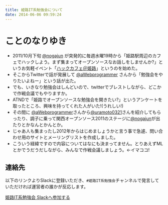 ```yaml
---
title: 姫路IT系勉強会について
date: 2014-06-06 09:59:24
---
```


ことのなりゆき
=========================

* 2011/10月下旬 [@nogajun](https://twitter.com/#%21/nogajun) が突発的に毎週水曜19時から「姫路駅周辺のカフェでハックしよう。まず集まってオープンソースなお話しをしませんか?」というお気軽イベント「[ハックカフェ＠姫路](http://wate-wate.tumblr.com/post/11656504346/hackcafe-in-himeji)」というのを始めた。
* そこからTwitterで話が発展して [@aWebprogrammer](https://twitter.com/#%21/aWebprogrammer) さんから「勉強会をやりたいよねー」という話が出た。
* でも、いきなり勉強会はしんどいので、twitterでブレストしながら、どこかで作戦会議でもやりますか。
* ATNDで「姫路でオープンソースな勉強会を開きたい?」というアンケートを取ったところ、興味を持ってくれた人がいた!(うれしい!)
* その間に [@aWebprogrammer](https://twitter.com/#%21/aWebprogrammer)さんから[@uramoto0321](https://twitter.com/#%21/uramoto0321)さんを紹介してもらったり、調子に乗って関西オープンソース2011のステージに[@nogajun](https://twitter.com/#%21/nogajun)が出たりとかなんとかんとか。
* じゃあ人も集まったし2012年からはじめましょうかと言う事で急遽、問い合わせ用のサイトとメーリングリストを作成しました。
* こういう経緯ですので内容についてはなにも決まってません。とりあえずMLとかでうだうだしながら、みんなで作戦会議しましょう。←イマココ!

連絡先
---------------------------

以下のリンクよりSlackに登録いただき、`#姫路IT系勉強会`チャンネルで発言していただければ運営者の誰かが反応します。

[姫路IT系勉強会 Slackへ参加する](https://join.slack.com/t/histudy/shared_invite/zt-ugowinom-ZG0ORhstkrqQGVyjksr_OA)

